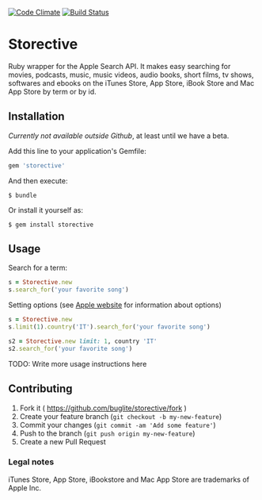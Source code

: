 [![Code Climate](https://codeclimate.com/github/buglite/storective/badges/gpa.svg)](https://codeclimate.com/github/buglite/storective)
[![Build Status](https://travis-ci.org/buglite/storective.svg?branch=master)](https://travis-ci.org/buglite/storective)

# Storective

Ruby wrapper for the Apple Search API. It makes easy searching for movies,
podcasts, music, music videos, audio books, short films, tv shows, softwares
and ebooks on the iTunes Store, App Store, iBook Store and Mac App Store by term
or by id.

## Installation

*Currently not available outside Github*, at least until we have a beta.

Add this line to your application's Gemfile:

```ruby
gem 'storective'
```

And then execute:

    $ bundle

Or install it yourself as:

    $ gem install storective

## Usage

Search for a term:
```ruby
s = Storective.new
s.search_for('your favorite song')
```

Setting options (see [Apple website](https://www.apple.com/itunes/affiliates/resources/documentation/itunes-store-web-service-search-api.html) for information about options)
```ruby
s = Storective.new
s.limit(1).country('IT').search_for('your favorite song')
```

```ruby
s2 = Storective.new limit: 1, country 'IT'
s2.search_for('your favorite song')
```
TODO: Write more usage instructions here

## Contributing

1. Fork it ( https://github.com/buglite/storective/fork )
2. Create your feature branch (`git checkout -b my-new-feature`)
3. Commit your changes (`git commit -am 'Add some feature'`)
4. Push to the branch (`git push origin my-new-feature`)
5. Create a new Pull Request

### Legal notes

iTunes Store, App Store, iBookstore and Mac App Store are trademarks of
Apple Inc.